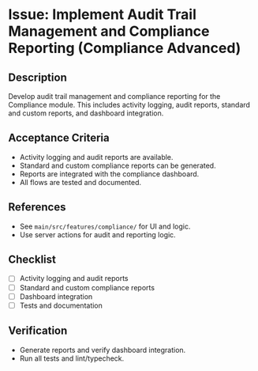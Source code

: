 # Issue: Implement Audit Trail Management and Compliance Reporting (Compliance Advanced)

## Description
Develop audit trail management and compliance reporting for the Compliance module. This includes activity logging, audit reports, standard and custom reports, and dashboard integration.

## Acceptance Criteria
- Activity logging and audit reports are available.
- Standard and custom compliance reports can be generated.
- Reports are integrated with the compliance dashboard.
- All flows are tested and documented.

## References
- See `main/src/features/compliance/` for UI and logic.
- Use server actions for audit and reporting logic.

## Checklist
- [ ] Activity logging and audit reports
- [ ] Standard and custom compliance reports
- [ ] Dashboard integration
- [ ] Tests and documentation

## Verification
- Generate reports and verify dashboard integration.
- Run all tests and lint/typecheck.
